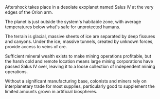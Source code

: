 Aftershock takes place in a desolate exoplanet named Salus IV at the very edges of the Orion arm. 

The planet is just outside the system's habitable zone, with average temperatures below  what's safe for unprotected humans.

The terrain is glacial, massive sheets of ice are separated by deep fissures and canyons. Under the ice, massive tunnels, created by unknown forces, provide access to veins of ore.

Sufficient mineral wealth exists to make mining operations profitable, but the harsh cold and remote location means large mining corporations have passed Salus IV over, leaving it to a loose collection of independent mining operations.

Without a significant manufacturing base, colonists and miners rely on interplanetary trade for most supplies, particularly good to supplement the limited amounts grown in artificial biospheres. 